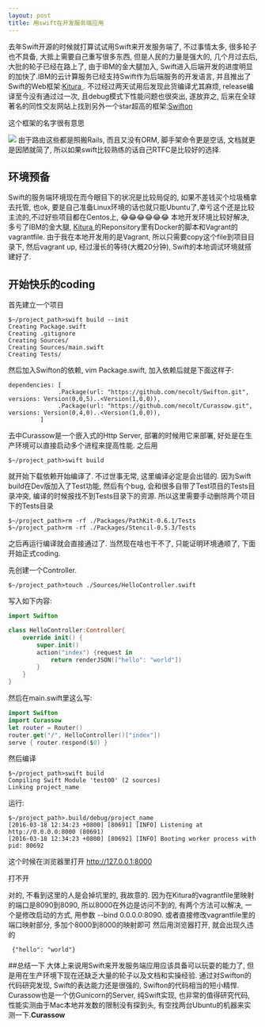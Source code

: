 ```yaml
--- 
layout: post
title: 用swift在开发服务端应用
---
```

去年Swift开源的时候就打算试试用Swift来开发服务端了, 不过事情太多, 很多轮子也不具备, 大抵上需要自己重写很多东西, 但是人民的力量是强大的, 几个月过去后, 大批的轮子已经在路上了, 由于IBM的金大腿加入, Swift进入后端开发的进度明显的加快了.IBM的云计算服务已经支持Swift作为后端服务的开发语言, 并且推出了Swift的Web框架:[Kitura ](https://github.com/IBM-Swift/Kitura) . 不过经过两天试用后发现此货编译尤其麻烦, release编译至今没有通过过一次, 且debug模式下性能问题也很突出, 遂放弃之, 后来在全球著名的同性交友网站上找到另外一个star超高的框架:[Swifton](https://github.com/necolt/Swifton)

这个框架的名字很有意思

![](http://ww1.sinaimg.cn/large/578b198bgw1f20xcpria0j20zi0l2afy.jpg)
由于路由这些都是照搬Rails, 而且又没有ORM, 脚手架命令更是空话, 文档就更是因陋就简了, 所以如果swift比较熟练的话自己RTFC是比较好的选择.
## 环境预备
Swift的服务端环境现在而今眼目下的状况是比较局促的, 如果不差钱买个垃圾桶拿去托管, 也ok, 要是自己准备Linux环境的话也就只能Ubuntu了,幸亏这个还是比较主流的,不过好些项目都在Centos上, 😂😂😂😂😂😂
本地开发环境比较好解决, 多亏了IBM的金大腿, [Kitura ](https://github.com/IBM-Swift/Kitura)  的Reponsitory里有Docker的脚本和Vagrant的vagrantfile. 由于我在本地开发用的是Vagrant, 所以只需要copy这个file到项目目录下, 然后vagrant up, 经过漫长的等待(大概20分钟), Swift的本地调试环境就搭建好了. 

## 开始快乐的coding
首先建立一个项目
```
$~/project_path>swift build --init 
Creating Package.swift
Creating .gitignore
Creating Sources/
Creating Sources/main.swift
Creating Tests/
```
然后加入Swifton的依赖, vim Package.swift, 加入依赖后就是下面这样子:
```
dependencies: [
              .Package(url: "https://github.com/necolt/Swifton.git", versions: Version(0,0,5)..<Version(1,0,0)),
              .Package(url: "https://github.com/necolt/Curassow.git", versions: Version(0,4,0)..<Version(1,0,0)),
         ]
```
去中Curassow是一个嵌入式的Http Server, 部署的时候用它来部署, 好处是在生产环境可以直接启动多个进程来提高性能.
之后用
```
$~/project_path>swift build
```
就开始下载依赖开始编译了. 不过世事无常, 这里编译必定是会出错的. 因为Swift  build在Dev版加入了Test功能, 然后有个bug, 会和很多自带了Test项目的Tests目录冲突, 编译的时候报找不到Tests目录下的资源. 所以这里需要手动删除两个项目下的Tests目录
```
$~/project_path>rm -rf ./Packages/PathKit-0.6.1/Tests
$~/project_path>rm -rf ./Packages/Stencil-0.5.3/Tests
```
之后再运行编译就会直接通过了.
当然现在啥也干不了, 只能证明环境通顺了, 下面开始正式coding.

先创建一个Controller.
```
$~/project_path>touch ./Sources/HelloController.swift
```
写入如下内容:
```swift
import Swifton

class HelloController:Controller{
    override init() {
        super.init()
        action("index") {request in
            return renderJSON(["hello": "world"])
        }
    }
}
```
然后在main.swift里这么写:
```swift
import Swifton
import Curassow
let router = Router()
router.get("/", HelloController()["index"])
serve { router.respond($0) }
```
然后编译
```
$~/project_path>swift build
Compiling Swift Module 'test00' (2 sources)
Linking project_name
```
运行:
```
$~/project_path>.build/debug/project_name
[2016-03-18 12:34:23 +0800] [80691] [INFO] Listening at http://0.0.0.0:8000 (80691)
[2016-03-18 12:34:23 +0800] [80692] [INFO] Booting worker process with pid: 80692
```
这个时候在浏览器里打开 http://127.0.0.1:8000 


打不开

对的, 不看到这里的人是会掉坑里的, 我故意的.
因为在Kitura的vagrantfile里映射的端口是8090到8090, 所以8000在外边是访问不到的, 有两个方法可以解决, 一个是修改启动的方式, 用参数 --bind 0.0.0.0:8090. 或者直接修改vagrantfile里的端口映射部分, 多加个8000到8000的映射即可
然后用浏览器打开, 就会出现久违的 
```
 {"hello": "world"}
```
##总结一下
大体上来说用Swift来开发服务端应用应该具备可以玩耍的能力了, 但是用在生产环境下现在还缺乏大量的轮子以及文档和实操经验.
通过对Swifton的代码研究发现, Swift的表达能力还是很强的, Swifton的代码相当的短小精悍. Curassow也是一个仿Gunicorn的Server, 纯Swift实现, 也非常的值得研究代码, 性能实测由于Mac本地并发数的限制没有探到头, 有空找两台Ubuntu的机器来实测一下.**Curassow**